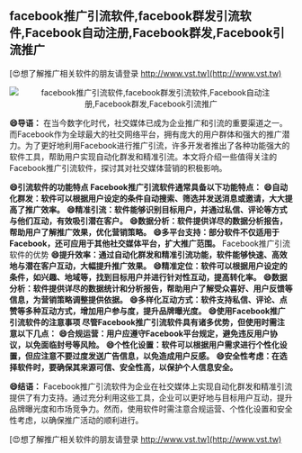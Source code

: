 ## **facebook推广引流软件,facebook群发引流软件,Facebook自动注册,Facebook群发,Facebook引流推广**

[😍想了解推广相关软件的朋友请登录 http://www.vst.tw](http://www.vst.tw)

 <center><img src="https://vst.tw/MP4/tuiguang/png/1.png" alt="facebook推广引流软件,facebook群发引流软件,Facebook自动注册,Facebook群发,Facebook引流推广"></center>

**😄导语：**
在当今数字化时代，社交媒体已成为企业推广和引流的重要渠道之一。而Facebook作为全球最大的社交网络平台，拥有庞大的用户群体和强大的推广潜力。为了更好地利用Facebook进行推广引流，许多开发者推出了各种功能强大的软件工具，帮助用户实现自动化群发和精准引流。本文将介绍一些值得关注的Facebook推广引流软件，探讨其对社交媒体营销的积极影响。

**😄引流软件的功能特点 Facebook推广引流软件通常具备以下功能特点：**
**😄自动化群发：软件可以根据用户设定的条件自动搜索、筛选并发送消息或邀请，大大提高了推广效率。**
**😄精准引流：软件能够识别目标用户，并通过私信、评论等方式与他们互动，有效吸引潜在客户。**
**😄数据分析：软件提供详尽的数据分析报告，帮助用户了解推广效果，优化营销策略。**
**😄多平台支持：部分软件不仅适用于Facebook，还可应用于其他社交媒体平台，扩大推广范围。**
Facebook推广引流软件的优势
**😄提升效率：通过自动化群发和精准引流功能，软件能够快速、高效地与潜在客户互动，大幅提升推广效果。**
**😄精准定位：软件可以根据用户设定的条件，如兴趣、地域等，找到目标用户并进行针对性互动，提高转化率。**
**😄数据分析：软件提供详尽的数据统计和分析报告，帮助用户了解受众喜好、用户反馈等信息，为营销策略调整提供依据。**
**😄多样化互动方式：软件支持私信、评论、点赞等多种互动方式，增加用户参与度，提升品牌曝光度。**
**😄使用Facebook推广引流软件的注意事项 尽管Facebook推广引流软件具有诸多优势，但使用时需注意以下几点：**
**😄合规运营：用户应遵守Facebook平台规定，避免违反用户协议，以免面临封号等风险。**
**😄个性化设置：软件可以根据用户需求进行个性化设置，但应注意不要过度发送广告信息，以免造成用户反感。**
**😄安全性考虑：在选择软件时，要确保其来源可信、安全性高，以保护个人信息安全。**

**😄结语：**
Facebook推广引流软件为企业在社交媒体上实现自动化群发和精准引流提供了有力支持。通过充分利用这些工具，企业可以更好地与目标用户互动，提升品牌曝光度和市场竞争力。然而，使用软件时需注意合规运营、个性化设置和安全性考虑，以确保推广活动的顺利进行。

[😍想了解推广相关软件的朋友请登录 http://www.vst.tw](http://www.vst.tw)



